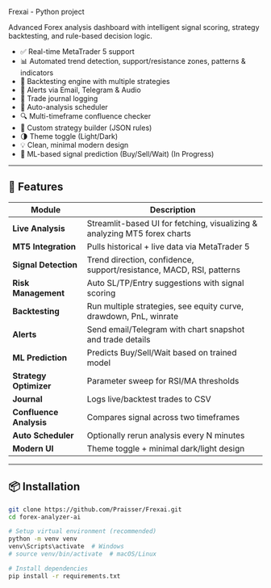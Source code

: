 Frexai - Python project

Advanced Forex analysis dashboard with intelligent signal scoring, strategy backtesting, and rule-based decision logic.

- ✅ Real-time MetaTrader 5 support
- 📊 Automated trend detection, support/resistance zones, patterns & indicators
- 🧪 Backtesting engine with multiple strategies
- 🔔 Alerts via Email, Telegram & Audio
- 🧾 Trade journal logging
- 🔁 Auto-analysis scheduler
- 🔍 Multi-timeframe confluence checker
- 🧩 Custom strategy builder (JSON rules)
- 🌗 Theme toggle (Light/Dark)
- 💡 Clean, minimal modern design
- 🧠 ML-based signal prediction (Buy/Sell/Wait) (In Progress)
---

## 🚀 Features

| Module                       | Description                                                                 |
|-----------------------------|-----------------------------------------------------------------------------|
| **Live Analysis**           | Streamlit-based UI for fetching, visualizing & analyzing MT5 forex charts   |
| **MT5 Integration**         | Pulls historical + live data via MetaTrader 5                              |
| **Signal Detection**        | Trend direction, confidence, support/resistance, MACD, RSI, patterns        |
| **Risk Management**         | Auto SL/TP/Entry suggestions with signal scoring                            |
| **Backtesting**             | Run multiple strategies, see equity curve, drawdown, PnL, winrate           |
| **Alerts**                  | Send email/Telegram with chart snapshot and trade details                   |
| **ML Prediction**           | Predicts Buy/Sell/Wait based on trained model                               |
| **Strategy Optimizer**      | Parameter sweep for RSI/MA thresholds                                       |
| **Journal**                 | Logs live/backtest trades to CSV                                            |
| **Confluence Analysis**     | Compares signal across two timeframes                                       |
| **Auto Scheduler**          | Optionally rerun analysis every N minutes                                   |
| **Modern UI**               | Theme toggle + minimal dark/light design                                    |

---

## 📦 Installation

```bash
git clone https://github.com/Praisser/Frexai.git
cd forex-analyzer-ai

# Setup virtual environment (recommended)
python -m venv venv
venv\Scripts\activate  # Windows
# source venv/bin/activate  # macOS/Linux

# Install dependencies
pip install -r requirements.txt
